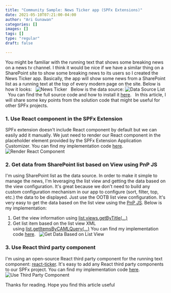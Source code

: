 ```yaml
---
title: "Community Sample: News Ticker app (SPFx Extensions)"
date: 2021-05-10T07:21:00-04:00
author: "Ari Gunawan"
categories: []
images: []
tags: []
type: "regular"
draft: false

---
```


You might be familiar with the running text that shows some breaking
news on a news tv channel. I think it would be nice if we have a similar
thing on a SharePoint site to show some breaking news to its users so I
created the News Ticker app. Basically, the app will show some news from
a SharePoint list as a running text at the top of every modern page on
the site. Below is how it looks:
 
![News
Ticker](https://techcommunity.microsoft.com/t5/image/serverpage/image-id/279318iBD7C1FA76F09EB66/image-size/large?v=v2&px=999 "react-application-news-ticker.gif")
 
Below is the data source:
![Data Source
List](https://techcommunity.microsoft.com/t5/image/serverpage/image-id/279441iE9881D8214AAA66A/image-size/large?v=v2&px=999 "2021-05-10 19_32_40-Window.png")
 
You can find the full source code and how to install
it [here](https://github.com/pnp/sp-dev-fx-extensions/tree/main/samples/react-application-news-ticker).
 
In this article, I will share some key points from the solution code
that might be useful for other SPFx projects.
 
### 1. Use React component in the SPFx Extension

SPFx extension doesn\'t include React component by default but we can
easily add it manually.
We just need to render our React component in the placeholder element
provided by the SPFx Extension Application Customizer.
You can find my implementation
code [here](https://github.com/pnp/sp-dev-fx-extensions/blob/635f2cc96302b193ed9fbcfbc8789ffcca229748/samples/react-application-news-ticker/src/extensions/newsTicker/NewsTickerApplicationCustomizer.ts#L87 "Github link").
 
![Render React
Component](https://techcommunity.microsoft.com/t5/image/serverpage/image-id/279455iEFBFD8FE6D03A38E/image-size/large?v=v2&px=999 "1.png")
 
### 2. Get data from SharePoint list based on View using PnP JS

I\'m using SharePoint list as the data source.
In order to make it simple to manage the news, I\'m leveraging the list
view and getting the data based on the view configuration.
It\'s great because we don\'t need to build any custom configuration
mechanism in our app to configure (sort, filter, top, etc.) the data to
be displayed. Just use the OOTB list view configuration.
It\'s very easy to get the data based on the list view using the [PnP
JS](https://pnp.github.io/pnpjs/sp/). Below is my implementation:
1.  Get the view information
    using [list.views.getByTitle(\...)](https://pnp.github.io/pnpjs/sp/views/#get-views-in-a-list)
2.  Get list item based on the list view XML
    using [list.getItemsByCAMLQuery(\...)](https://pnp.github.io/pnpjs/sp/lists/#get-list-items-using-a-caml-query)
You can find my implementation
code [here](https://github.com/pnp/sp-dev-fx-extensions/blob/a2f8ca83d13978835c5a7468c68a2a460bf58a50/samples/react-application-news-ticker/src/extensions/newsTicker/service/SpService.ts#L10).
 
![Get Data Based on List
View](https://techcommunity.microsoft.com/t5/image/serverpage/image-id/279447i5718F46BA7B7857C/image-size/large?v=v2&px=999 "2021-05-10 19_56_48-Window.png")
 
### 3. Use React third party component 

I\'m using an open-source React third party component for the running
text component:
[react-ticker](https://github.com/AndreasFaust/react-ticker).
It\'s easy to add any React third party components to our SPFx project.
You can find my implementation code
[here](https://github.com/pnp/sp-dev-fx-extensions/blob/main/samples/react-application-news-ticker/src/extensions/newsTicker/components/NewsTicker.tsx).
 
![Use Third Party
Component](https://techcommunity.microsoft.com/t5/image/serverpage/image-id/279450iACED2CE0142AC1FF/image-size/large?v=v2&px=999 "2021-05-10 20_28_27-Window.png")

Thanks for reading. Hope you find this article
useful
